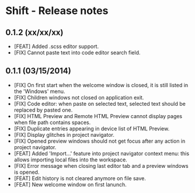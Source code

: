 # Shift - Release notes

## 0.1.2 (xx/xx/xx)

* [FEAT] Added .scss editor support.
* [FIX] Cannot paste text into code editor search field.

## 0.1.1 (03/15/2014)

* [FIX] On first start when the welcome window is closed, it is still listed in the 'Windows' menu.
* [FIX] Children windows not closed on application exit.
* [FIX] Code editor: when paste on selected text, selected text should be replaced by pasted one.
* [FIX] HTML Preview and Remote HTML Preview cannot display pages when file path contains spaces.
* [FIX] Duplicate entries appearing in device list of HTML Preview.
* [FIX] Display glitches in project navigator.
* [FIX] Opened preview windows should not get focus after any action in project navigator.
* [FEAT] Added 'Import...' feature into project navigator context menu: this allows importing local files into the workspace.
* [FIX] Error message when closing last editor tab and a preview windows is opened.
* [FEAT] Edit history is not cleared anymore on file save.
* [FEAT] New welcome window on first lanunch.
